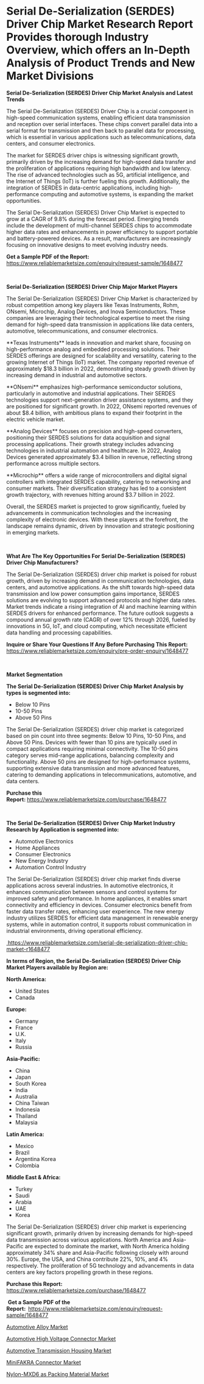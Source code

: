 <p><h1>Serial De-Serialization (SERDES) Driver Chip Market Research Report Provides thorough Industry Overview, which offers an In-Depth Analysis of Product Trends and New Market Divisions</h1></p><p><strong>Serial De-Serialization (SERDES) Driver Chip Market Analysis and Latest Trends</strong></p>
<p><p>The Serial De-Serialization (SERDES) Driver Chip is a crucial component in high-speed communication systems, enabling efficient data transmission and reception over serial interfaces. These chips convert parallel data into a serial format for transmission and then back to parallel data for processing, which is essential in various applications such as telecommunications, data centers, and consumer electronics.</p><p>The market for SERDES driver chips is witnessing significant growth, primarily driven by the increasing demand for high-speed data transfer and the proliferation of applications requiring high bandwidth and low latency. The rise of advanced technologies such as 5G, artificial intelligence, and the Internet of Things (IoT) is further fueling this growth. Additionally, the integration of SERDES in data-centric applications, including high-performance computing and automotive systems, is expanding the market opportunities.</p><p>The Serial De-Serialization (SERDES) Driver Chip Market is expected to grow at a CAGR of 9.8% during the forecast period. Emerging trends include the development of multi-channel SERDES chips to accommodate higher data rates and enhancements in power efficiency to support portable and battery-powered devices. As a result, manufacturers are increasingly focusing on innovative designs to meet evolving industry needs.</p></p>
<p><strong>Get a Sample PDF of the Report:&nbsp;</strong> <a href="https://www.reliablemarketsize.com/enquiry/request-sample/1648477?utm_campaign=1125&utm_medium=2&utm_source=Github&utm_content=ia&utm_term=15102024&utm_id=serial-de-serialization-serdes-driver-chip">https://www.reliablemarketsize.com/enquiry/request-sample/1648477</a></p>
<p>&nbsp;</p>
<p><strong>Serial De-Serialization (SERDES) Driver Chip Major Market Players</strong></p>
<p><p>The Serial De-Serialization (SERDES) Driver Chip Market is characterized by robust competition among key players like Texas Instruments, Rohm, ONsemi, Microchip, Analog Devices, and Inova Semiconductors. These companies are leveraging their technological expertise to meet the rising demand for high-speed data transmission in applications like data centers, automotive, telecommunications, and consumer electronics.</p><p>**Texas Instruments** leads in innovation and market share, focusing on high-performance analog and embedded processing solutions. Their SERDES offerings are designed for scalability and versatility, catering to the growing Internet of Things (IoT) market. The company reported revenue of approximately $18.3 billion in 2022, demonstrating steady growth driven by increasing demand in industrial and automotive sectors.</p><p>**ONsemi** emphasizes high-performance semiconductor solutions, particularly in automotive and industrial applications. Their SERDES technologies support next-generation driver assistance systems, and they are positioned for significant growth. In 2022, ONsemi reported revenues of about $8.4 billion, with ambitious plans to expand their footprint in the electric vehicle market.</p><p>**Analog Devices** focuses on precision and high-speed converters, positioning their SERDES solutions for data acquisition and signal processing applications. Their growth strategy includes advancing technologies in industrial automation and healthcare. In 2022, Analog Devices generated approximately $3.4 billion in revenue, reflecting strong performance across multiple sectors.</p><p>**Microchip** offers a wide range of microcontrollers and digital signal controllers with integrated SERDES capability, catering to networking and consumer markets. Their diversification strategy has led to a consistent growth trajectory, with revenues hitting around $3.7 billion in 2022.</p><p>Overall, the SERDES market is projected to grow significantly, fueled by advancements in communication technologies and the increasing complexity of electronic devices. With these players at the forefront, the landscape remains dynamic, driven by innovation and strategic positioning in emerging markets.</p></p>
<p>&nbsp;</p>
<p><strong>What Are The Key Opportunities For Serial De-Serialization (SERDES) Driver Chip Manufacturers?</strong></p>
<p><p>The Serial De-Serialization (SERDES) driver chip market is poised for robust growth, driven by increasing demand in communication technologies, data centers, and automotive applications. As the shift towards high-speed data transmission and low power consumption gains importance, SERDES solutions are evolving to support advanced protocols and higher data rates. Market trends indicate a rising integration of AI and machine learning within SERDES drivers for enhanced performance. The future outlook suggests a compound annual growth rate (CAGR) of over 12% through 2026, fueled by innovations in 5G, IoT, and cloud computing, which necessitate efficient data handling and processing capabilities.</p></p>
<p><strong>Inquire or Share Your Questions If Any Before Purchasing This Report:</strong> <a href="https://www.reliablemarketsize.com/enquiry/pre-order-enquiry/1648477?utm_campaign=1125&utm_medium=2&utm_source=Github&utm_content=ia&utm_term=15102024&utm_id=serial-de-serialization-serdes-driver-chip">https://www.reliablemarketsize.com/enquiry/pre-order-enquiry/1648477</a></p>
<p>&nbsp;</p>
<p><strong>Market Segmentation</strong></p>
<p><strong>The Serial De-Serialization (SERDES) Driver Chip Market Analysis by types is segmented into:</strong></p>
<p><ul><li>Below 10 Pins</li><li>10-50 Pins</li><li>Above 50 Pins</li></ul></p>
<p><p>The Serial De-Serialization (SERDES) driver chip market is categorized based on pin count into three segments: Below 10 Pins, 10-50 Pins, and Above 50 Pins. Devices with fewer than 10 pins are typically used in compact applications requiring minimal connectivity. The 10-50 pins category serves mid-range applications, balancing complexity and functionality. Above 50 pins are designed for high-performance systems, supporting extensive data transmission and more advanced features, catering to demanding applications in telecommunications, automotive, and data centers.</p></p>
<p><strong>Purchase this Report:&nbsp;</strong><a href="https://www.reliablemarketsize.com/purchase/1648477?utm_campaign=1125&utm_medium=2&utm_source=Github&utm_content=ia&utm_term=15102024&utm_id=serial-de-serialization-serdes-driver-chip">https://www.reliablemarketsize.com/purchase/1648477</a></p>
<p>&nbsp;</p>
<p><strong>The Serial De-Serialization (SERDES) Driver Chip Market Industry Research by Application is segmented into:</strong></p>
<p><ul><li>Automotive Electronics</li><li>Home Appliances</li><li>Consumer Electronics</li><li>New Energy Industry</li><li>Automation Control Industry</li></ul></p>
<p><p>The Serial De-Serialization (SERDES) driver chip market finds diverse applications across several industries. In automotive electronics, it enhances communication between sensors and control systems for improved safety and performance. In home appliances, it enables smart connectivity and efficiency in devices. Consumer electronics benefit from faster data transfer rates, enhancing user experience. The new energy industry utilizes SERDES for efficient data management in renewable energy systems, while in automation control, it supports robust communication in industrial environments, driving operational efficiency.</p></p>
<p><a href="https://www.reliablemarketsize.com/serial-de-serialization-driver-chip-market-r1648477?utm_campaign=1125&utm_medium=2&utm_source=Github&utm_content=ia&utm_term=15102024&utm_id=serial-de-serialization-serdes-driver-chip">&nbsp;https://www.reliablemarketsize.com/serial-de-serialization-driver-chip-market-r1648477</a></p>
<p><strong>In terms of Region, the Serial De-Serialization (SERDES) Driver Chip Market Players available by Region are:</strong></p>
<p>
    <p> <strong> North America: </strong>
        <ul>
            <li>United States</li>
            <li>Canada</li>
        </ul>
        </p> 
    <p> <strong> Europe: </strong>
        <ul>
            <li>Germany</li>
            <li>France</li>
            <li>U.K.</li>
            <li>Italy</li>
            <li>Russia</li>
        </ul>
        </p> 
    <p> <strong> Asia-Pacific: </strong>
        <ul>
            <li>China</li>
            <li>Japan</li>
            <li>South Korea</li>
            <li>India</li>
            <li>Australia</li>
            <li>China Taiwan</li>
            <li>Indonesia</li>
            <li>Thailand</li>
            <li>Malaysia</li>
        </ul>
        </p> 
    <p> <strong> Latin America: </strong>
        <ul>
            <li>Mexico</li>
            <li>Brazil</li>
            <li>Argentina Korea</li>
            <li>Colombia</li>
        </ul>
        </p> 
    <p> <strong> Middle East & Africa: </strong>
        <ul>
            <li>Turkey</li>
            <li>Saudi</li>
            <li>Arabia</li>
            <li>UAE</li>
            <li>Korea</li>
        </ul>
    </p>
    </p>
<p><p>The Serial De-Serialization (SERDES) driver chip market is experiencing significant growth, primarily driven by increasing demands for high-speed data transmission across various applications. North America and Asia-Pacific are expected to dominate the market, with North America holding approximately 34% share and Asia-Pacific following closely with around 30%. Europe, the USA, and China contribute 22%, 10%, and 4% respectively. The proliferation of 5G technology and advancements in data centers are key factors propelling growth in these regions.</p></p>
<p><strong>Purchase this Report: </strong><a href="https://www.reliablemarketsize.com/purchase/1648477?utm_campaign=1125&utm_medium=2&utm_source=Github&utm_content=ia&utm_term=15102024&utm_id=serial-de-serialization-serdes-driver-chip">https://www.reliablemarketsize.com/purchase/1648477</a></p>
<p>&nbsp;<strong>Get a Sample PDF of the Report:&nbsp;&nbsp;</strong><a href="https://www.reliablemarketsize.com/enquiry/request-sample/1648477?utm_campaign=1125&utm_medium=2&utm_source=Github&utm_content=ia&utm_term=15102024&utm_id=serial-de-serialization-serdes-driver-chip">https://www.reliablemarketsize.com/enquiry/request-sample/1648477</a></p>
<p><strong></strong></p>
<p><p><a href="https://www.linkedin.com/pulse/global-automotive-alloy-industry-research-report-competitive-ddvve?utm_campaign=1125&utm_medium=2&utm_source=Github&utm_content=ia&utm_term=15102024&utm_id=serial-de-serialization-serdes-driver-chip">Automotive Alloy Market</a></p><p><a href="https://github.com/carsonlv80bas/Market-Research-Report-List-1/blob/main/automotive-high-voltage-connector-market.md?utm_campaign=1125&utm_medium=2&utm_source=Github&utm_content=ia&utm_term=15102024&utm_id=serial-de-serialization-serdes-driver-chip">Automotive High Voltage Connector Market</a></p><p><a href="https://www.linkedin.com/pulse/automotive-transmission-housing-industry-forecast-market-cmxke?trk=public_post_embed_feed-article-content&utm_campaign=1125&utm_medium=2&utm_source=Github&utm_content=ia&utm_term=15102024&utm_id=serial-de-serialization-serdes-driver-chip">Automotive Transmission Housing Market</a></p><p><a href="https://github.com/berna3d1akin/Market-Research-Report-List-1/blob/main/minifakra-connector-market.md?utm_campaign=1125&utm_medium=2&utm_source=Github&utm_content=ia&utm_term=15102024&utm_id=serial-de-serialization-serdes-driver-chip">MiniFAKRA Connector Market</a></p><p><a href="https://www.linkedin.com/pulse/global-nylon-mxd6-packing-material-market-pulse-trends-growth-tzdee?trk=public_post_embed_feed-article-content&utm_campaign=1125&utm_medium=2&utm_source=Github&utm_content=ia&utm_term=15102024&utm_id=serial-de-serialization-serdes-driver-chip">Nylon-MXD6 as Packing Material Market</a></p></p>